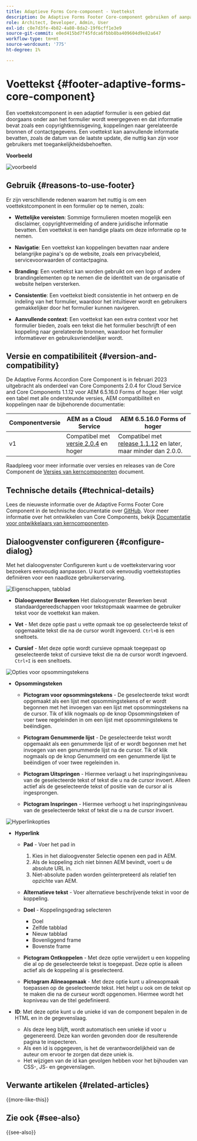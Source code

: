 ```yaml
---
title: Adaptieve Forms Core-component - Voettekst
description: De Adaptive Forms Footer Core-component gebruiken of aanpassen.
role: Architect, Developer, Admin, User
exl-id: c8e7d3fe-4b82-4a80-8da2-19f6cff1e3e9
source-git-commit: e0ed415bd7f45fdca6fbbb8ba409604d9e82a647
workflow-type: tm+mt
source-wordcount: '775'
ht-degree: 1%

---
```


# Voettekst {#footer-adaptive-forms-core-component}

Een voettekstcomponent in een adaptief formulier is een gebied dat doorgaans onder aan het formulier wordt weergegeven en dat informatie bevat zoals een copyrightkennisgeving, koppelingen naar gerelateerde bronnen of contactgegevens. Een voettekst kan aanvullende informatie bevatten, zoals de datum van de laatste update, die nuttig kan zijn voor gebruikers met toegankelijkheidsbehoeften.

**Voorbeeld**

![voorbeeld](/help/adaptive-forms/assets/footer.png)

## Gebruik {#reasons-to-use-footer}

Er zijn verschillende redenen waarom het nuttig is om een voettekstcomponent in een formulier op te nemen, zoals:

- **Wettelijke vereisten**: Sommige formulieren moeten mogelijk een disclaimer, copyrightvermelding of andere juridische informatie bevatten. Een voettekst is een handige plaats om deze informatie op te nemen.

- **Navigatie**: Een voettekst kan koppelingen bevatten naar andere belangrijke pagina&#39;s op de website, zoals een privacybeleid, servicevoorwaarden of contactpagina.

- **Branding**: Een voettekst kan worden gebruikt om een logo of andere brandingelementen op te nemen die de identiteit van de organisatie of website helpen versterken.

- **Consistentie**: Een voettekst biedt consistentie in het ontwerp en de indeling van het formulier, waardoor het intuïtiever wordt en gebruikers gemakkelijker door het formulier kunnen navigeren.

- **Aanvullende context**: Een voettekst kan een extra context voor het formulier bieden, zoals een tekst die het formulier beschrijft of een koppeling naar gerelateerde bronnen, waardoor het formulier informatiever en gebruiksvriendelijker wordt.

## Versie en compatibiliteit {#version-and-compatibility}

De Adaptive Forms Accordion Core Component is in februari 2023 uitgebracht als onderdeel van Core Components 2.0.4 for Cloud Service and Core Components 1.1.12 voor AEM 6.5.16.0 Forms of hoger. Hier volgt een tabel met alle ondersteunde versies, AEM compatibiliteit en koppelingen naar de bijbehorende documentatie:

| Componentversie | AEM as a Cloud Service | AEM 6.5.16.0 Forms of hoger |
|---|---|---|
| v1 | Compatibel met<br>[versie 2.0.4](/help/adaptive-forms/version.md) en hoger | Compatibel met<br>[release 1.1.12](/help/adaptive-forms/version.md) en later, maar minder dan 2.0.0. |

Raadpleeg voor meer informatie over versies en releases van de Core Component de [Versies van kerncomponenten](/help/adaptive-forms/version.md) document.

<!-- ## Sample Component Output {#sample-component-output}

To experience the Accordion Component as well as see examples of its configuration options as well as HTML and JSON output, visit the [Component Library](https://adobe.com/go/aem_cmp_library_accordion). -->

## Technische details {#technical-details}

Lees de nieuwste informatie over de Adaptive Forms Footer Core Component in de technische documentatie over [GitHub](https://github.com/adobe/aem-core-forms-components/tree/master/ui.af.apps/src/main/content/jcr_root/apps/core/fd/components/form/footer/v1/footer). Voor meer informatie over het ontwikkelen van Core Components, bekijk [Documentatie voor ontwikkelaars van kerncomponenten](/help/developing/overview.md).


## Dialoogvenster configureren {#configure-dialog}

Met het dialoogvenster Configureren kunt u de voettekstervaring voor bezoekers eenvoudig aanpassen. U kunt ook eenvoudig voettekstopties definiëren voor een naadloze gebruikerservaring.

![Eigenschappen, tabblad](/help/adaptive-forms/assets/footer_propertiestab.png)

- **Dialoogvenster Bewerken**
Het dialoogvenster Bewerken bevat standaardgereedschappen voor tekstopmaak waarmee de gebruiker tekst voor de voettekst kan maken.

- **Vet** - Met deze optie past u vette opmaak toe op geselecteerde tekst of opgemaakte tekst die na de cursor wordt ingevoerd. `Ctrl+B` is een sneltoets.

- **Cursief** - Met deze optie wordt cursieve opmaak toegepast op geselecteerde tekst of cursieve tekst die na de cursor wordt ingevoerd. `Ctrl+I` is een sneltoets.

![Opties voor opsommingstekens](/help/adaptive-forms/assets/footer_bullet.png)


- **Opsommingsteken**

   - **Pictogram voor opsommingstekens** - De geselecteerde tekst wordt opgemaakt als een lijst met opsommingstekens of er wordt begonnen met het invoegen van een lijst met opsommingstekens na de cursor. Tik of klik nogmaals op de knop Opsommingsteken of voer twee regeleinden in om een lijst met opsommingstekens te beëindigen.

   - **Pictogram Genummerde lijst** - De geselecteerde tekst wordt opgemaakt als een genummerde lijst of er wordt begonnen met het invoegen van een genummerde lijst na de cursor. Tik of klik nogmaals op de knop Genummerd om een genummerde lijst te beëindigen of voer twee regeleinden in.

   - **Pictogram Uitspringen** - Hiermee verlaagt u het inspringingsniveau van de geselecteerde tekst of tekst die u na de cursor invoert. Alleen actief als de geselecteerde tekst of positie van de cursor al is ingesprongen.

   - **Pictogram Inspringen** - Hiermee verhoogt u het inspringingsniveau van de geselecteerde tekst of tekst die u na de cursor invoert.

![Hyperlinkopties](/help/adaptive-forms/assets/footer_link.png)

- **Hyperlink**

   - **Pad** - Voer het pad in
      1. Kies in het dialoogvenster Selectie openen een pad in AEM.
      1. Als de koppeling zich niet binnen AEM bevindt, voert u de absolute URL in.
      1. Niet-absolute paden worden geïnterpreteerd als relatief ten opzichte van AEM.

   - **Alternatieve tekst** - Voer alternatieve beschrijvende tekst in voor de koppeling.

   - **Doel** - Koppelingsgedrag selecteren
      - Doel
      - Zelfde tabblad
      - Nieuw tabblad
      - Bovenliggend frame
      - Bovenste frame

   - **Pictogram Ontkoppelen** - Met deze optie verwijdert u een koppeling die al op de geselecteerde tekst is toegepast. Deze optie is alleen actief als de koppeling al is geselecteerd.

   - **Pictogram Alineaopmaak** - Met deze optie kunt u alineaopmaak toepassen op de geselecteerde tekst. Het helpt u ook om de tekst op te maken die na de curseur wordt opgenomen. Hiermee wordt het kopniveau van de titel gedefinieerd.

- **ID**: Met deze optie kunt u de unieke id van de component bepalen in de HTML en in de gegevenslaag.

   - Als deze leeg blijft, wordt automatisch een unieke id voor u gegenereerd. Deze kan worden gevonden door de resulterende pagina te inspecteren.
   - Als een id is opgegeven, is het de verantwoordelijkheid van de auteur om ervoor te zorgen dat deze uniek is.
   - Het wijzigen van de id kan gevolgen hebben voor het bijhouden van CSS-, JS- en gegevenslagen.

<!--

## Related article {#related-article}

* [Create a standalone Adaptive Form](https://experienceleague.adobe.com/docs/experience-manager-cloud-service/content/forms/adaptive-forms-authoring/authoring-adaptive-forms-core-components/create-an-adaptive-form-on-forms-cs/creating-adaptive-form-core-components.html)

-->

## Verwante artikelen {#related-articles}

{{more-like-this}}

## Zie ook {#see-also}

{{see-also}}
